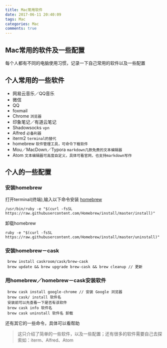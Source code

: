 ```yaml
---
title: Mac常用软件
date: 2017-06-11 20:40:09
tags: Mac
categories: Mac
comments: true
---
```


## Mac常用的软件及一些配置

每个人都有不同的电脑使用习惯，记录一下自己常用的软件以及一些配置

## 个人常用的一些软件

* 网易云音乐／QQ音乐
* 微信
* QQ <!---more----->
* foxmail
* Chrome `浏览器`
* 印象笔记／有道云笔记
* Shadowsocks `vpn`
* Alfred `必备利器`
* iterm2 `terminal的替代`
* homebrew `软件管理工具，可命令下载软件`
* Mou／MacDown／Typora `markdown几款免费的文本编辑器`
* Atom `文本编辑器可高度自定义，具体可看官网，也支持markdown写作`



## 个人的一些配置

### 安装homebrew

打开terminal(终端),输入以下命令安装 [homebrew](https://brew.sh/)

```
/usr/bin/ruby -e "$(curl -fsSL https://raw.githubusercontent.com/Homebrew/install/master/install)"
```

卸载homebrew

```
ruby -e "$(curl -fsSL https://raw.githubusercontent.com/Homebrew/install/master/uninstall)"
```

### 安装homebrew－cask


```
 brew install caskroom/cask/brew-cask
 brew update && brew upgrade brew-cask && brew cleanup // 更新
```

### 用homebrew／homebrew－cask安装软件

```
 brew cask install google-chrome // 安装 Google 浏览器
 brew cask/ install 软件名
 安装前可以先查看一下是否有该软件
 brew cask info 软件名
 brew cask uninstall 软件名 卸载
```

还有其它的一些命令，具体可以看帮助

> 这只介绍了简单的一些软件，以及一些配置；还有很多的软件需要自己去探索如：iterm、Alfred、Atom


